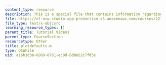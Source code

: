 ```yaml
---
content_type: resource
description: This is a special file that contains information regarding plotdefaults.
file: https://ol-ocw-studio-app-production.s3.amazonaws.com/courses/22-15-essential-numerical-methods-fall-2014/a16b1d38080987b1ec8d6d8882c7fd3e_plotdefaults.m
file_type: text/x-objcsrc
learning_resource_types: []
parent_title: Tutorial Videos
parent_type: CourseSection
resourcetype: Other
title: plotdefaults.m
type: OCWFile
uid: a16b1d38-0809-87b1-ec8d-6d8882c7fd3e
---
```

